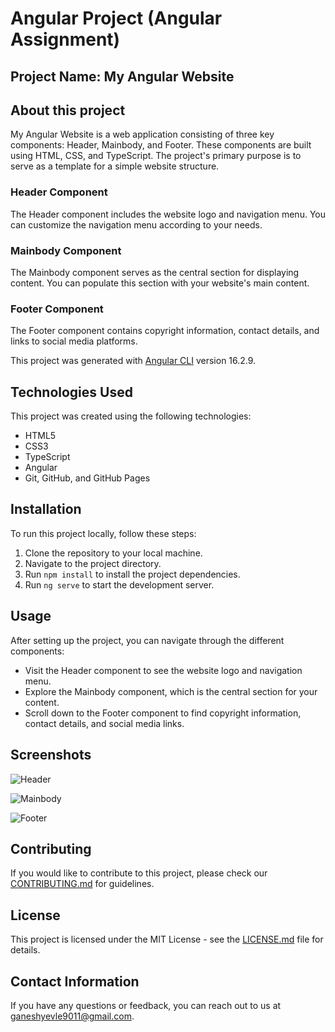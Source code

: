 # Angular Project (Angular Assignment)

## Project Name: My Angular Website

## About this project

My Angular Website is a web application consisting of three key components: Header, Mainbody, and Footer. These components are built using HTML, CSS, and TypeScript. The project's primary purpose is to serve as a template for a simple website structure.

### Header Component
The Header component includes the website logo and navigation menu. You can customize the navigation menu according to your needs.

### Mainbody Component
The Mainbody component serves as the central section for displaying content. You can populate this section with your website's main content.

### Footer Component
The Footer component contains copyright information, contact details, and links to social media platforms.

This project was generated with [Angular CLI](https://github.com/angular/angular-cli) version 16.2.9.

## Technologies Used

This project was created using the following technologies:

- HTML5
- CSS3
- TypeScript
- Angular
- Git, GitHub, and GitHub Pages

## Installation

To run this project locally, follow these steps:

1. Clone the repository to your local machine.
2. Navigate to the project directory.
3. Run `npm install` to install the project dependencies.
4. Run `ng serve` to start the development server.

## Usage

After setting up the project, you can navigate through the different components:

- Visit the Header component to see the website logo and navigation menu.
- Explore the Mainbody component, which is the central section for your content.
- Scroll down to the Footer component to find copyright information, contact details, and social media links.

## Screenshots

![Header](/path/to/header-screenshot.png)

![Mainbody](/path/to/mainbody-screenshot.png)

![Footer](/path/to/footer-screenshot.png)

## Contributing

If you would like to contribute to this project, please check our [CONTRIBUTING.md](CONTRIBUTING.md) for guidelines.

## License

This project is licensed under the MIT License - see the [LICENSE.md](LICENSE.md) file for details.

## Contact Information

If you have any questions or feedback, you can reach out to us at [ganeshyevle9011@gmail.com](mailto:ganeshyevle9011@gmail.com).
